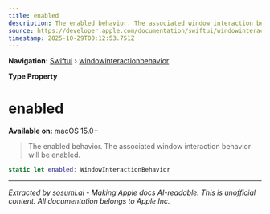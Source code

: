 ```yaml
---
title: enabled
description: The enabled behavior. The associated window interaction behavior will be enabled.
source: https://developer.apple.com/documentation/swiftui/windowinteractionbehavior/enabled
timestamp: 2025-10-29T00:12:53.751Z
---
```


**Navigation:** [Swiftui](/documentation/swiftui) › [windowinteractionbehavior](/documentation/swiftui/windowinteractionbehavior)

**Type Property**

# enabled

**Available on:** macOS 15.0+

> The enabled behavior. The associated window interaction behavior will be enabled.

```swift
static let enabled: WindowInteractionBehavior
```

---

*Extracted by [sosumi.ai](https://sosumi.ai) - Making Apple docs AI-readable.*
*This is unofficial content. All documentation belongs to Apple Inc.*
